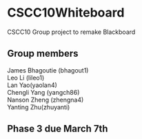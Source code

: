 # CSCC10Whiteboard
CSCC10 Group project to remake Blackboard

## Group members  
James Bhagoutie (bhagout1)   
Leo Li (lileo1)  
Lan Yao(yaolan4)  
Chengli Yang (yangch86)  
Nanson Zheng (zhengna4)  
Yanting Zhu(zhuyanti)  

## Phase 3 due March 7th
